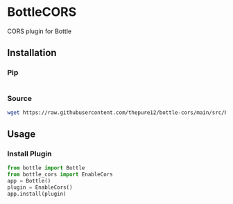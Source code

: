 # BottleCORS
CORS plugin for Bottle

## Installation
### Pip
```bash
```

### Source
```bash
wget https://raw.githubusercontent.com/thepure12/bottle-cors/main/src/bottle_cors/bottle_cors.py
```

## Usage
### Install Plugin
```python
from bottle import Bottle
from bottle_cors import EnableCors
app = Bottle()
plugin = EnableCors()
app.install(plugin)
```